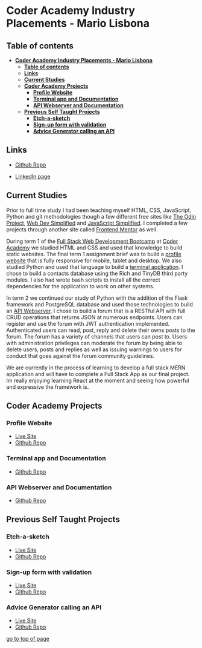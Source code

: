 # **Coder Academy Industry Placements - Mario Lisbona**

## **Table of contents**

- [**Coder Academy Industry Placements - Mario Lisbona**](#coder-academy-industry-placements---mario-lisbona)
  - [**Table of contents**](#table-of-contents)
  - [**Links**](#links)
  - [**Current Studies**](#current-studies)
  - [**Coder Academy Projects**](#coder-academy-projects)
    - [**Profile Website**](#profile-website)
    - [**Terminal app and Documentation**](#terminal-app-and-documentation)
    - [**API Webserver and Documentation**](#api-webserver-and-documentation)
  - [**Previous Self Taught Projects**](#previous-self-taught-projects)
    - [**Etch-a-sketch**](#etch-a-sketch)
    - [**Sign-up form with validation**](#sign-up-form-with-validation)
    - [**Advice Generator calling an API**](#advice-generator-calling-an-api)

## **Links**

- <a href='https://github.com/MarioLisbona/' target='_blank'>Github Repo</a>

- <a href='https://www.linkedin.com/in/mario-lisbona-0496b8206/' target='_blank'>LinkedIn page</a>


## **Current Studies**

Prior to full time study I had been teaching myself HTML, CSS, JavaScript, Python and git methodologies though a few different free sites like <a href='https://www.theodinproject.com/' target='_blank'>The Odin Project</a>, <a href='https://courses.webdevsimplified.com/' target='_blank'>Web Dev Simplified</a> and <a href='https://javascriptsimplified.com/' target='_blank'>JavaScript Simplified</a>. I completed a few projects through another site called <a href='https://www.frontendmentor.io/' target='_blank'>Frontend Mentor</a> as well.

During term 1 of the <a href='https://www.coderacademy.edu.au/web-development-bootcamp' target='_blank'>Full Stack Web Development Bootcamp</a> at <a href='https://www.coderacademy.edu.au/' target='_blank'>Coder Academy</a> we studied HTML and CSS and used that knowledge to build static websites. The final term 1 assignment brief was to build a <a href='https://mariolisbona.github.io/CA-T1A2-portfolio/index.html' target='_blank'>profile website</a> that is fully responsive for mobile, tablet and desktop. We also studied Python and used that language to build a <a href='https://github.com/MarioLisbona/CA-T1A3-terminal-app' target='_blank'>terminal application</a>. I chose to build a contacts database using the Rich and TinyDB third party modules. I also had wrote bash scripts to install all the correct dependencies for the application to work on other systems.

In term 2 we continued our study of Python with the addition of the Flask framework and PostgreSQL database and used those technologies to build an <a href='https://github.com/MarioLisbona/CA-T2A2-API-Webserver' target='_blank'>API Webserver</a>. I chose to build a forum that is a RESTful API with full CRUD operations that returns JSON at numerous endpoints. Users can register and use the forum with JWT authentication implemented. Authenticated users can read, post, reply and delete their owns posts to the forum. The forum has a variety of channels that users can post to. Users with administration privileges can moderate the forum by being able to delete users, posts and replies as well as issuing warnings to users for conduct that goes against the forum community guidelines.

We are currently in the process of learning to develop a full stack MERN application and will have to complete a Full Stack App as our final project. Im really enjoying learning React at the moment and seeing how powerful and expressive the framework is.

## **Coder Academy Projects**

### **Profile Website**

- <a href='https://mariolisbona.github.io/CA-T1A2-portfolio/index.html' target='_blank'>Live Site</a>
- <a href='https://github.com/MarioLisbona/CA-T1A2-portfolio' target='_blank'>Github Repo</a>
  
### **Terminal app and Documentation**

- <a href='https://github.com/MarioLisbona/CA-T1A3-terminal-app' target='_blank'>Github Repo</a>
  
### **API Webserver and Documentation**

- <a href='https://github.com/MarioLisbona/CA-T2A2-API-Webserver' target='_blank'>Github Repo</a>
  
## **Previous Self Taught Projects**


### **Etch-a-sketch**

- <a href='https://mariolisbona.github.io/etch-a-sketch/' target='_blank'>Live Site</a>
- <a href='https://github.com/MarioLisbona/etch-a-sketch' target='_blank'>Github Repo</a>

### **Sign-up form with validation**

- <a href='https://mariolisbona.github.io/FEM-intro-component-with-signup-form/' target='_blank'>Live Site</a>
- <a href='https://github.com/MarioLisbona/FEM-intro-component-with-signup-form' target='_blank'>Github Repo</a>

### **Advice Generator calling an API**

- <a href='https://mariolisbona.github.io/FEM-advice-generator/' target='_blank'>Live Site</a>
- <a href='https://github.com/MarioLisbona/FEM-advice-generator' target='_blank'>Github Repo</a>

[go to top of page](#coder-academy-industry-placements---mario-lisbona)

